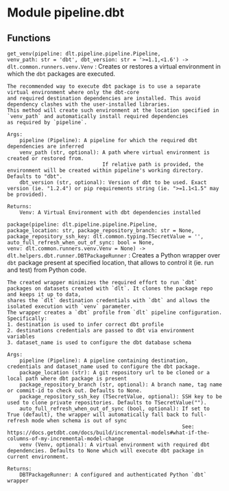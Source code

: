Module pipeline.dbt
===================

Functions
---------

    
`get_venv(pipeline: dlt.pipeline.pipeline.Pipeline, venv_path: str = 'dbt', dbt_version: str = '>=1.1,<1.6') ‑> dlt.common.runners.venv.Venv`
:   Creates or restores a virtual environment in which the `dbt` packages are executed.
    
    The recommended way to execute dbt package is to use a separate virtual environment where only the dbt-core
    and required destination dependencies are installed. This avoid dependency clashes with the user-installed libraries.
    This method will create such environment at the location specified in `venv_path` and automatically install required dependencies
    as required by `pipeline`.
    
    Args:
        pipeline (Pipeline): A pipeline for which the required dbt dependencies are inferred
        venv_path (str, optional): A path where virtual environment is created or restored from.
                                   If relative path is provided, the environment will be created within pipeline's working directory. Defaults to "dbt".
        dbt_version (str, optional): Version of dbt to be used. Exact version (ie. "1.2.4") or pip requirements string (ie. ">=1.1<1.5" may be provided).
    
    Returns:
        Venv: A Virtual Environment with dbt dependencies installed

    
`package(pipeline: dlt.pipeline.pipeline.Pipeline, package_location: str, package_repository_branch: str = None, package_repository_ssh_key: dlt.common.typing.TSecretValue = '', auto_full_refresh_when_out_of_sync: bool = None, venv: dlt.common.runners.venv.Venv = None) ‑> dlt.helpers.dbt.runner.DBTPackageRunner`
:   Creates a Python wrapper over `dbt` package present at specified location, that allows to control it (ie. run and test) from Python code.
    
    The created wrapper minimizes the required effort to run `dbt` packages on datasets created with `dlt`. It clones the package repo and keeps it up to data,
    shares the `dlt` destination credentials with `dbt` and allows the isolated execution with `venv` parameter.
    The wrapper creates a `dbt` profile from `dlt` pipeline configuration. Specifically:
    1. destination is used to infer correct dbt profile
    2. destinations credentials are passed to dbt via environment variables
    3. dataset_name is used to configure the dbt database schema
    
    Args:
        pipeline (Pipeline): A pipeline containing destination, credentials and dataset_name used to configure the dbt package.
        package_location (str): A git repository url to be cloned or a local path where dbt package is present
        package_repository_branch (str, optional): A branch name, tag name or commit-id to check out. Defaults to None.
        package_repository_ssh_key (TSecretValue, optional): SSH key to be used to clone private repositories. Defaults to TSecretValue("").
        auto_full_refresh_when_out_of_sync (bool, optional): If set to True (default), the wrapper will automatically fall back to full-refresh mode when schema is out of sync
                                                             See: https://docs.getdbt.com/docs/build/incremental-models#what-if-the-columns-of-my-incremental-model-change
        venv (Venv, optional): A virtual environment with required dbt dependencies. Defaults to None which will execute dbt package in current environment.
    
    Returns:
        DBTPackageRunner: A configured and authenticated Python `dbt` wrapper

